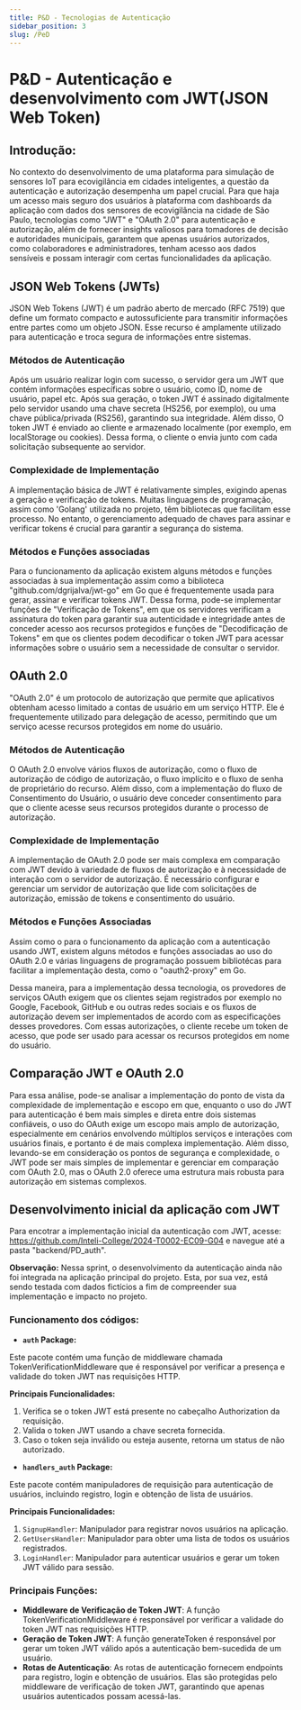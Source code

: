 ```yaml
---
title: P&D - Tecnologias de Autenticação
sidebar_position: 3
slug: /PeD
---
```



# P&D - Autenticação e desenvolvimento com JWT(JSON Web Token)

## Introdução:

No contexto do desenvolvimento de uma plataforma para simulação de sensores IoT para ecovigilância em cidades inteligentes, a questão da autenticação e autorização desempenha um papel crucial. Para que haja um acesso mais seguro dos usuários à plataforma com dashboards da aplicação com dados dos sensores de ecovigilância na cidade de São Paulo, tecnologias como "JWT" e "OAuth 2.0" para autenticação e autorização, além de fornecer insights valiosos para tomadores de decisão e autoridades municipais, garantem que apenas usuários autorizados, como colaboradores e administradores, tenham acesso aos dados sensíveis e possam interagir com certas funcionalidades da aplicação.

## JSON  Web Tokens (JWTs)

JSON Web Tokens (JWT) é um padrão aberto de mercado (RFC 7519) que define um formato compacto e autossuficiente para transmitir informações entre partes como um objeto JSON. Esse recurso é amplamente utilizado para autenticação e troca segura de informações entre sistemas.

### Métodos de Autenticação

Após um usuário realizar login com sucesso, o servidor gera um JWT que contém informações específicas sobre o usuário, como ID, nome de usuário, papel etc. Após sua geração, o token JWT é assinado digitalmente pelo servidor usando uma chave secreta (HS256, por exemplo), ou uma chave pública/privada (RS256), garantindo sua integridade. Além disso, O token JWT é enviado ao cliente e armazenado localmente (por exemplo, em localStorage ou cookies). Dessa forma, o cliente o envia junto com cada solicitação subsequente ao servidor.

### Complexidade de Implementação

A implementação básica de JWT é relativamente simples, exigindo apenas a geração e verificação de tokens. Muitas linguagens de programação, assim como 'Golang' utilizada no projeto, têm bibliotecas que facilitam esse processo. No entanto, o gerenciamento adequado de chaves para assinar e verificar tokens é crucial para garantir a segurança do sistema.

### Métodos e Funções associadas

Para o funcionamento da aplicação existem alguns métodos e funções associadas à sua implementação assim como a biblioteca "github.com/dgrijalva/jwt-go" em Go que é frequentemente usada para gerar, assinar e verificar tokens JWT. Dessa forma, pode-se implementar funções de "Verificação de Tokens", em que os servidores verificam a assinatura do token para garantir sua autenticidade e integridade antes de conceder acesso aos recursos protegidos e funções de "Decodificação de Tokens" em que os clientes podem decodificar o token JWT para acessar informações sobre o usuário sem a necessidade de consultar o servidor.

## OAuth 2.0

"OAuth 2.0" é um protocolo de autorização que permite que aplicativos obtenham acesso limitado a contas de usuário em um serviço HTTP. Ele é frequentemente utilizado para delegação de acesso, permitindo que um serviço acesse recursos protegidos em nome do usuário.

### Métodos de Autenticação

O OAuth 2.0 envolve vários fluxos de autorização, como o fluxo de autorização de código de autorização, o fluxo implícito e o fluxo de senha de proprietário do recurso. Além disso, com a implementação do fluxo de Consentimento do Usuário, o usuário deve conceder consentimento para que o cliente acesse seus recursos protegidos durante o processo de autorização.

### Complexidade de Implementação

A implementação de OAuth 2.0 pode ser mais complexa em comparação com JWT devido à variedade de fluxos de autorização e à necessidade de interação com o servidor de autorização. É necessário configurar e gerenciar um servidor de autorização que lide com solicitações de autorização, emissão de tokens e consentimento do usuário.

### Métodos e Funções Associadas

Assim como o para o funcionamento da aplicação com a autenticação usando JWT, existem alguns métodos e funções associadas ao uso do OAuth 2.0 e várias linguagens de programação possuem bibliotécas para facilitar a implementação desta, como o "oauth2-proxy" em Go. 

Dessa maneira, para a implementação dessa tecnologia, os provedores de serviços OAuth exigem que os clientes sejam registrados por exemplo no Google, Facebook, GitHub e ou outras redes sociais e os fluxos de autorização devem ser implementados de acordo com as especificações desses provedores. Com essas autorizações, o cliente recebe um token de acesso, que pode ser usado para acessar os recursos protegidos em nome do usuário.

## Comparação JWT e OAuth 2.0

Para essa análise, pode-se analisar a implementação do ponto de vista da complexidade de implementação e escopo em que, enquanto o uso do JWT para autenticação é bem mais simples e direta entre dois sistemas confiáveis, o uso do OAuth exige um escopo mais amplo de autorização, especialmente em cenários envolvendo múltiplos serviços e interações com usuários finais, e portanto é de mais complexa implementação. Além disso, levando-se em consideração os pontos de segurança e complexidade, o JWT pode ser mais simples de implementar e gerenciar em comparação com OAuth 2.0, mas o OAuth 2.0 oferece uma estrutura mais robusta para autorização em sistemas complexos.

## Desenvolvimento inicial da aplicação com JWT

Para encotrar a implementação inicial da autenticação com  JWT, acesse: https://github.com/Inteli-College/2024-T0002-EC09-G04 e navegue até a pasta "backend/PD_auth". 

**Observação:** Nessa sprint, o desenvolvimento da autenticação ainda não foi integrada na aplicação principal do projeto. Esta, por sua vez, está sendo testada com dados fictícios a fim de compreender sua implementação e impacto no projeto.

### Funcionamento dos códigos:

- **`auth` Package:**

Este pacote contém uma função de middleware chamada TokenVerificationMiddleware que é responsável por verificar a presença e validade do token JWT nas requisições HTTP.

**Principais Funcionalidades:**

1. Verifica se o token JWT está presente no cabeçalho Authorization da requisição.
2. Valida o token JWT usando a chave secreta fornecida.
3. Caso o token seja inválido ou esteja ausente, retorna um status de não autorizado.

- **`handlers_auth` Package:**

Este pacote contém manipuladores de requisição para autenticação de usuários, incluindo registro, login e obtenção de lista de usuários.

**Principais Funcionalidades:**

1. `SignupHandler`: Manipulador para registrar novos usuários na aplicação.
2. `GetUsersHandler`: Manipulador para obter uma lista de todos os usuários registrados.
3. `LoginHandler`: Manipulador para autenticar usuários e gerar um token JWT válido para sessão.

### Principais Funções:

- **Middleware de Verificação de Token JWT**: A função TokenVerificationMiddleware é responsável por verificar a validade do token JWT nas requisições HTTP.
- **Geração de Token JWT**: A função generateToken é responsável por gerar um token JWT válido após a autenticação bem-sucedida de um usuário.
- **Rotas de Autenticação**: As rotas de autenticação fornecem endpoints para registro, login e obtenção de usuários. Elas são protegidas pelo middleware de verificação de token JWT, garantindo que apenas usuários autenticados possam acessá-las.






